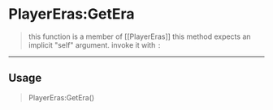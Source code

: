 # PlayerEras:GetEra
> this function is a member of [[PlayerEras]]
> this method expects an implicit "self" argument. invoke it with `:`
-----
## Usage
> PlayerEras:GetEra()
